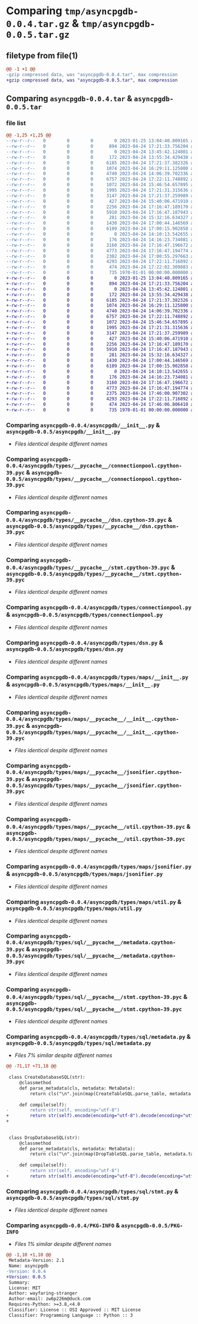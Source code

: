 # Comparing `tmp/asyncpgdb-0.0.4.tar.gz` & `tmp/asyncpgdb-0.0.5.tar.gz`

## filetype from file(1)

```diff
@@ -1 +1 @@
-gzip compressed data, was "asyncpgdb-0.0.4.tar", max compression
+gzip compressed data, was "asyncpgdb-0.0.5.tar", max compression
```

## Comparing `asyncpgdb-0.0.4.tar` & `asyncpgdb-0.0.5.tar`

### file list

```diff
@@ -1,25 +1,25 @@
--rw-r--r--   0        0        0        0 2023-01-25 13:04:40.809165 asyncpgdb-0.0.4/README.md
--rw-r--r--   0        0        0      894 2023-04-24 17:21:33.756204 asyncpgdb-0.0.4/asyncpgdb/__init__.py
--rw-r--r--   0        0        0        0 2023-04-24 13:45:42.124801 asyncpgdb-0.0.4/asyncpgdb/types/__init__.py
--rw-r--r--   0        0        0      172 2023-04-24 13:55:34.429438 asyncpgdb-0.0.4/asyncpgdb/types/__pycache__/__init__.cpython-39.pyc
--rw-r--r--   0        0        0     6185 2023-04-24 17:21:37.382326 asyncpgdb-0.0.4/asyncpgdb/types/__pycache__/connectionpool.cpython-39.pyc
--rw-r--r--   0        0        0     1074 2023-04-24 16:29:11.125800 asyncpgdb-0.0.4/asyncpgdb/types/__pycache__/dsn.cpython-39.pyc
--rw-r--r--   0        0        0     4740 2023-04-24 14:06:39.702336 asyncpgdb-0.0.4/asyncpgdb/types/__pycache__/stmt.cpython-39.pyc
--rw-r--r--   0        0        0     6757 2023-04-24 17:22:11.748892 asyncpgdb-0.0.4/asyncpgdb/types/connectionpool.py
--rw-r--r--   0        0        0     1072 2023-04-24 15:46:54.657895 asyncpgdb-0.0.4/asyncpgdb/types/dsn.py
--rw-r--r--   0        0        0     1995 2023-04-24 17:21:31.315636 asyncpgdb-0.0.4/asyncpgdb/types/maps/__init__.py
--rw-r--r--   0        0        0     3147 2023-04-24 17:21:37.259989 asyncpgdb-0.0.4/asyncpgdb/types/maps/__pycache__/__init__.cpython-39.pyc
--rw-r--r--   0        0        0      427 2023-04-24 15:40:06.471910 asyncpgdb-0.0.4/asyncpgdb/types/maps/__pycache__/base.cpython-39.pyc
--rw-r--r--   0        0        0     2256 2023-04-24 17:16:47.189170 asyncpgdb-0.0.4/asyncpgdb/types/maps/__pycache__/jsonifier.cpython-39.pyc
--rw-r--r--   0        0        0     5910 2023-04-24 17:16:47.187943 asyncpgdb-0.0.4/asyncpgdb/types/maps/__pycache__/util.cpython-39.pyc
--rw-r--r--   0        0        0      281 2023-04-24 15:32:16.634327 asyncpgdb-0.0.4/asyncpgdb/types/maps/base.py
--rw-r--r--   0        0        0     1430 2023-04-24 17:00:44.146569 asyncpgdb-0.0.4/asyncpgdb/types/maps/jsonifier.py
--rw-r--r--   0        0        0     6109 2023-04-24 17:00:15.902858 asyncpgdb-0.0.4/asyncpgdb/types/maps/util.py
--rw-r--r--   0        0        0        0 2023-04-24 14:10:13.542655 asyncpgdb-0.0.4/asyncpgdb/types/sql/__init__.py
--rw-r--r--   0        0        0      176 2023-04-24 14:16:23.734081 asyncpgdb-0.0.4/asyncpgdb/types/sql/__pycache__/__init__.cpython-39.pyc
--rw-r--r--   0        0        0     3160 2023-04-24 17:16:47.196672 asyncpgdb-0.0.4/asyncpgdb/types/sql/__pycache__/metadata.cpython-39.pyc
--rw-r--r--   0        0        0     4773 2023-04-24 17:16:47.194774 asyncpgdb-0.0.4/asyncpgdb/types/sql/__pycache__/stmt.cpython-39.pyc
--rw-r--r--   0        0        0     2302 2023-04-24 17:00:55.297663 asyncpgdb-0.0.4/asyncpgdb/types/sql/metadata.py
--rw-r--r--   0        0        0     4293 2023-04-24 17:22:11.716892 asyncpgdb-0.0.4/asyncpgdb/types/sql/stmt.py
--rw-r--r--   0        0        0      474 2023-04-24 17:22:02.309883 asyncpgdb-0.0.4/pyproject.toml
--rw-r--r--   0        0        0      735 1970-01-01 00:00:00.000000 asyncpgdb-0.0.4/PKG-INFO
+-rw-r--r--   0        0        0        0 2023-01-25 13:04:40.809165 asyncpgdb-0.0.5/README.md
+-rw-r--r--   0        0        0      894 2023-04-24 17:21:33.756204 asyncpgdb-0.0.5/asyncpgdb/__init__.py
+-rw-r--r--   0        0        0        0 2023-04-24 13:45:42.124801 asyncpgdb-0.0.5/asyncpgdb/types/__init__.py
+-rw-r--r--   0        0        0      172 2023-04-24 13:55:34.429438 asyncpgdb-0.0.5/asyncpgdb/types/__pycache__/__init__.cpython-39.pyc
+-rw-r--r--   0        0        0     6185 2023-04-24 17:21:37.382326 asyncpgdb-0.0.5/asyncpgdb/types/__pycache__/connectionpool.cpython-39.pyc
+-rw-r--r--   0        0        0     1074 2023-04-24 16:29:11.125800 asyncpgdb-0.0.5/asyncpgdb/types/__pycache__/dsn.cpython-39.pyc
+-rw-r--r--   0        0        0     4740 2023-04-24 14:06:39.702336 asyncpgdb-0.0.5/asyncpgdb/types/__pycache__/stmt.cpython-39.pyc
+-rw-r--r--   0        0        0     6757 2023-04-24 17:22:11.748892 asyncpgdb-0.0.5/asyncpgdb/types/connectionpool.py
+-rw-r--r--   0        0        0     1072 2023-04-24 15:46:54.657895 asyncpgdb-0.0.5/asyncpgdb/types/dsn.py
+-rw-r--r--   0        0        0     1995 2023-04-24 17:21:31.315636 asyncpgdb-0.0.5/asyncpgdb/types/maps/__init__.py
+-rw-r--r--   0        0        0     3147 2023-04-24 17:21:37.259989 asyncpgdb-0.0.5/asyncpgdb/types/maps/__pycache__/__init__.cpython-39.pyc
+-rw-r--r--   0        0        0      427 2023-04-24 15:40:06.471910 asyncpgdb-0.0.5/asyncpgdb/types/maps/__pycache__/base.cpython-39.pyc
+-rw-r--r--   0        0        0     2256 2023-04-24 17:16:47.189170 asyncpgdb-0.0.5/asyncpgdb/types/maps/__pycache__/jsonifier.cpython-39.pyc
+-rw-r--r--   0        0        0     5910 2023-04-24 17:16:47.187943 asyncpgdb-0.0.5/asyncpgdb/types/maps/__pycache__/util.cpython-39.pyc
+-rw-r--r--   0        0        0      281 2023-04-24 15:32:16.634327 asyncpgdb-0.0.5/asyncpgdb/types/maps/base.py
+-rw-r--r--   0        0        0     1430 2023-04-24 17:00:44.146569 asyncpgdb-0.0.5/asyncpgdb/types/maps/jsonifier.py
+-rw-r--r--   0        0        0     6109 2023-04-24 17:00:15.902858 asyncpgdb-0.0.5/asyncpgdb/types/maps/util.py
+-rw-r--r--   0        0        0        0 2023-04-24 14:10:13.542655 asyncpgdb-0.0.5/asyncpgdb/types/sql/__init__.py
+-rw-r--r--   0        0        0      176 2023-04-24 14:16:23.734081 asyncpgdb-0.0.5/asyncpgdb/types/sql/__pycache__/__init__.cpython-39.pyc
+-rw-r--r--   0        0        0     3160 2023-04-24 17:16:47.196672 asyncpgdb-0.0.5/asyncpgdb/types/sql/__pycache__/metadata.cpython-39.pyc
+-rw-r--r--   0        0        0     4773 2023-04-24 17:16:47.194774 asyncpgdb-0.0.5/asyncpgdb/types/sql/__pycache__/stmt.cpython-39.pyc
+-rw-r--r--   0        0        0     2375 2023-04-24 17:46:00.907302 asyncpgdb-0.0.5/asyncpgdb/types/sql/metadata.py
+-rw-r--r--   0        0        0     4293 2023-04-24 17:22:11.716892 asyncpgdb-0.0.5/asyncpgdb/types/sql/stmt.py
+-rw-r--r--   0        0        0      474 2023-04-24 17:46:06.806410 asyncpgdb-0.0.5/pyproject.toml
+-rw-r--r--   0        0        0      735 1970-01-01 00:00:00.000000 asyncpgdb-0.0.5/PKG-INFO
```

### Comparing `asyncpgdb-0.0.4/asyncpgdb/__init__.py` & `asyncpgdb-0.0.5/asyncpgdb/__init__.py`

 * *Files identical despite different names*

### Comparing `asyncpgdb-0.0.4/asyncpgdb/types/__pycache__/connectionpool.cpython-39.pyc` & `asyncpgdb-0.0.5/asyncpgdb/types/__pycache__/connectionpool.cpython-39.pyc`

 * *Files identical despite different names*

### Comparing `asyncpgdb-0.0.4/asyncpgdb/types/__pycache__/dsn.cpython-39.pyc` & `asyncpgdb-0.0.5/asyncpgdb/types/__pycache__/dsn.cpython-39.pyc`

 * *Files identical despite different names*

### Comparing `asyncpgdb-0.0.4/asyncpgdb/types/__pycache__/stmt.cpython-39.pyc` & `asyncpgdb-0.0.5/asyncpgdb/types/__pycache__/stmt.cpython-39.pyc`

 * *Files identical despite different names*

### Comparing `asyncpgdb-0.0.4/asyncpgdb/types/connectionpool.py` & `asyncpgdb-0.0.5/asyncpgdb/types/connectionpool.py`

 * *Files identical despite different names*

### Comparing `asyncpgdb-0.0.4/asyncpgdb/types/dsn.py` & `asyncpgdb-0.0.5/asyncpgdb/types/dsn.py`

 * *Files identical despite different names*

### Comparing `asyncpgdb-0.0.4/asyncpgdb/types/maps/__init__.py` & `asyncpgdb-0.0.5/asyncpgdb/types/maps/__init__.py`

 * *Files identical despite different names*

### Comparing `asyncpgdb-0.0.4/asyncpgdb/types/maps/__pycache__/__init__.cpython-39.pyc` & `asyncpgdb-0.0.5/asyncpgdb/types/maps/__pycache__/__init__.cpython-39.pyc`

 * *Files identical despite different names*

### Comparing `asyncpgdb-0.0.4/asyncpgdb/types/maps/__pycache__/jsonifier.cpython-39.pyc` & `asyncpgdb-0.0.5/asyncpgdb/types/maps/__pycache__/jsonifier.cpython-39.pyc`

 * *Files identical despite different names*

### Comparing `asyncpgdb-0.0.4/asyncpgdb/types/maps/__pycache__/util.cpython-39.pyc` & `asyncpgdb-0.0.5/asyncpgdb/types/maps/__pycache__/util.cpython-39.pyc`

 * *Files identical despite different names*

### Comparing `asyncpgdb-0.0.4/asyncpgdb/types/maps/jsonifier.py` & `asyncpgdb-0.0.5/asyncpgdb/types/maps/jsonifier.py`

 * *Files identical despite different names*

### Comparing `asyncpgdb-0.0.4/asyncpgdb/types/maps/util.py` & `asyncpgdb-0.0.5/asyncpgdb/types/maps/util.py`

 * *Files identical despite different names*

### Comparing `asyncpgdb-0.0.4/asyncpgdb/types/sql/__pycache__/metadata.cpython-39.pyc` & `asyncpgdb-0.0.5/asyncpgdb/types/sql/__pycache__/metadata.cpython-39.pyc`

 * *Files identical despite different names*

### Comparing `asyncpgdb-0.0.4/asyncpgdb/types/sql/__pycache__/stmt.cpython-39.pyc` & `asyncpgdb-0.0.5/asyncpgdb/types/sql/__pycache__/stmt.cpython-39.pyc`

 * *Files identical despite different names*

### Comparing `asyncpgdb-0.0.4/asyncpgdb/types/sql/metadata.py` & `asyncpgdb-0.0.5/asyncpgdb/types/sql/metadata.py`

 * *Files 7% similar despite different names*

```diff
@@ -71,17 +71,18 @@
 
 class CreateDatabaseSQL(str):
     @classmethod
     def parse_metadata(cls, metadata: MetaData):
         return cls("\n".join(map(CreateTableSQL.parse_table, metadata.tables.values())))
 
     def compile(self):
-        return str(self, encoding="utf-8")
+        return str(self).encode(encoding="utf-8").decode(encoding="utf-8")
+        
 
 
 class DropDatabaseSQL(str):
     @classmethod
     def parse_metadata(cls, metadata: MetaData):
         return cls("\n".join(map(DropTableSQL.parse_table, metadata.tables.values())))
 
     def compile(self):
-        return str(self, encoding="utf-8")
+        return str(self).encode(encoding="utf-8").decode(encoding="utf-8")
```

### Comparing `asyncpgdb-0.0.4/asyncpgdb/types/sql/stmt.py` & `asyncpgdb-0.0.5/asyncpgdb/types/sql/stmt.py`

 * *Files identical despite different names*

### Comparing `asyncpgdb-0.0.4/PKG-INFO` & `asyncpgdb-0.0.5/PKG-INFO`

 * *Files 1% similar despite different names*

```diff
@@ -1,10 +1,10 @@
 Metadata-Version: 2.1
 Name: asyncpgdb
-Version: 0.0.4
+Version: 0.0.5
 Summary: 
 License: MIT
 Author: wayfaring-stranger
 Author-email: zw6p226m@duck.com
 Requires-Python: >=3.8,<4.0
 Classifier: License :: OSI Approved :: MIT License
 Classifier: Programming Language :: Python :: 3
```

